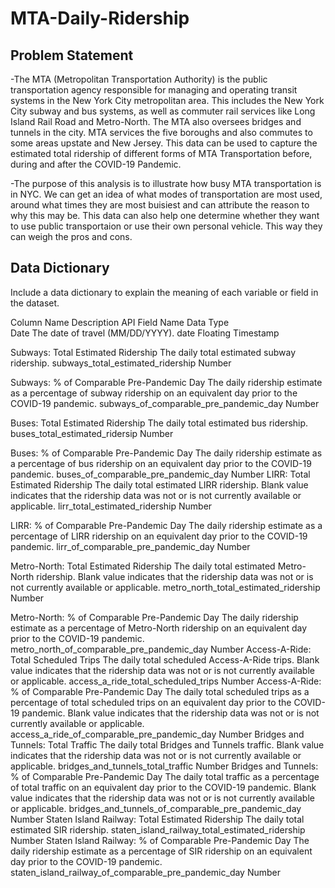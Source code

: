 # MTA-Daily-Ridership

## Problem Statement 
-The MTA (Metropolitan Transportation Authority) is the public transportation agency responsible for managing and operating transit systems in the New York City metropolitan area. This includes the New York City subway and bus systems, as well as commuter rail services like Long Island Rail Road and Metro-North. The MTA also oversees bridges and tunnels in the city. MTA services the five boroughs and also commutes to some areas upstate and New Jersey. This data can be used to capture the estimated total ridership of different forms of MTA Transportation before, during and after the COVID-19 Pandemic. 

-The purpose of this analysis is to illustrate how busy MTA transportation is in NYC. We can get an idea of what modes of transportation are most used, around what times they are most buisiest and can attribute the reason to why this may be. This data can also help one determine whether they want to use public transportaion or use their own personal vehicle. This way they can weigh the pros and cons.

## Data Dictionary
Include a data dictionary to explain the meaning of each variable or field in the dataset.

Column Name                                Description                                         API Field Name                           Data Type    
Date                                       The date of travel (MM/DD/YYYY).                    date                                     Floating Timestamp

Subways: Total Estimated Ridership         The daily total estimated subway ridership.         subways_total_estimated_ridership        Number

Subways: % of Comparable Pre-Pandemic Day  The daily ridership estimate as a percentage of subway ridership on an equivalent day prior to the COVID-19 pandemic.                                                                                      subways_of_comparable_pre_pandemic_day   Number

Buses: Total Estimated Ridership           The daily total estimated bus ridership.            buses_total_estimated_ridersip           Number

Buses: % of Comparable Pre-Pandemic Day    The daily ridership estimate as a percentage of bus ridership on an equivalent day prior to the COVID-19 pandemic.                                                                                                buses_of_comparable_pre_pandemic_day     Number
LIRR: Total Estimated Ridership            The daily total estimated LIRR ridership. Blank value indicates that the ridership data was not or is not currently available or applicable.                                                              lirr_total_estimated_ridership          Number

LIRR: % of Comparable Pre-Pandemic Day     The daily ridership estimate as a percentage of LIRR ridership on an equivalent day prior to the COVID-19 pandemic.                                                                                       lirr_of_comparable_pre_pandemic_day     Number

Metro-North: Total Estimated Ridership     The daily total estimated Metro-North ridership. Blank value indicates that the ridership data was not or is not currently available or applicable.                                                              metro_north_total_estimated_ridership   Number

Metro-North: % of Comparable Pre-Pandemic Day The daily ridership estimate as a percentage of Metro-North ridership on an equivalent day prior to the COVID-19 pandemic.
metro_north_of_comparable_pre_pandemic_day
Number
Access-A-Ride: Total Scheduled Trips
The daily total scheduled Access-A-Ride trips. Blank value indicates that the ridership data was not or is not currently available or applicable.
access_a_ride_total_scheduled_trips
Number
Access-A-Ride: % of Comparable Pre-Pandemic Day
The daily total scheduled trips as a percentage of total scheduled trips on an equivalent day prior to the COVID-19 pandemic. Blank value indicates that the ridership data was not or is not currently available or applicable.
access_a_ride_of_comparable_pre_pandemic_day
Number
Bridges and Tunnels: Total Traffic
The daily total Bridges and Tunnels traffic. Blank value indicates that the ridership data was not or is not currently available or applicable.
bridges_and_tunnels_total_traffic
Number
Bridges and Tunnels: % of Comparable Pre-Pandemic Day
The daily total traffic as a percentage of total traffic on an equivalent day prior to the COVID-19 pandemic. Blank value indicates that the ridership data was not or is not currently available or applicable.
bridges_and_tunnels_of_comparable_pre_pandemic_day
Number
Staten Island Railway: Total Estimated Ridership
The daily total estimated SIR ridership.
staten_island_railway_total_estimated_ridership
Number
Staten Island Railway: % of Comparable Pre-Pandemic Day
The daily ridership estimate as a percentage of SIR ridership on an equivalent day prior to the COVID-19 pandemic.
staten_island_railway_of_comparable_pre_pandemic_day
Number
